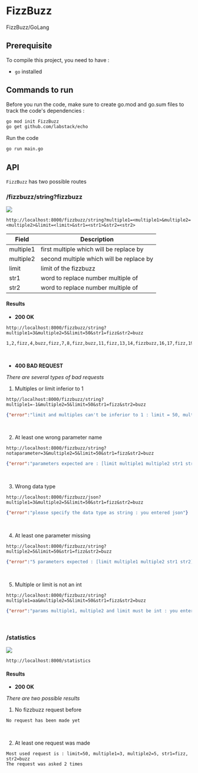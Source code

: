 # FizzBuzz
FizzBuzz/GoLang

## Prerequisite
To compile this project, you need to have :
- `go` installed

## Commands to run

Before you run the code, make sure to create go.mod and go.sum files to track the code's dependencies :
```sh
go mod init FizzBuzz
go get github.com/labstack/echo
```

Run the code
```sh
go run main.go
```

## API
`FizzBuzz` has two possible routes
<br>

### **/fizzbuzz/string?fizzbuzz**
![](https://img.shields.io/badge/Request-GET-green.svg?style=flat)
```http
http://localhost:8000/fizzbuzz/string?multiple1=<multiple1>&multiple2=<multiple2>&limit=<limit>&str1=<str1>&str2=<str2>
```

| Field | Description
| ----- | -----------
| multiple1 | first multiple which will be replace by <str1>
| multiple2 | second multiple which will be replace by <str2>
| limit | limit of the fizzbuzz
| str1 | word to replace number multiple of <multiple1>
| str2 | word to replace number multiple of <multiple2>

#### Results

- **200 OK**

```http
http://localhost:8000/fizzbuzz/string?multiple1=3&multiple2=5&limit=50&str1=fizz&str2=buzz
```
```string
1,2,fizz,4,buzz,fizz,7,8,fizz,buzz,11,fizz,13,14,fizzbuzz,16,17,fizz,19,buzz,fizz,22,23,fizz,buzz,26,fizz,28,29,fizzbuzz,31,32,fizz,34,buzz,fizz,37,38,fizz,buzz,41,fizz,43,44,fizzbuzz,46,47,fizz,49,buzz
```
<br>

- **400 BAD REQUEST**
  
*There are several types of bad requests*
<br>
  
1. Multiples or limit inferior to 1
```http
http//localhost:8000/fizzbuzz/string?multiple1=-1&multiple2=5&limit=50&str1=fizz&str2=buzz
```
```json
{"error":"limit and multiples can't be inferior to 1 : limit = 50, multiple1 = -1, multiple2 = 5"}
```
<br>

2. At least one wrong parameter name
```http
http://localhost:8000/fizzbuzz/string?notaparameter=3&multiple2=5&limit=50&str1=fizz&str2=buzz
```
```json
{"error":"parameters expected are : [limit multiple1 multiple2 str1 str2]"}
```
<br>

3. Wrong data type
```http
http://localhost:8000/fizzbuzz/json?multiple1=3&multiple2=5&limit=50&str1=fizz&str2=buzz
```
```json
{"error":"please specify the data type as string : you entered json"}
```
<br>

4. At least one parameter missing
```http
http://localhost:8000/fizzbuzz/string?multiple2=5&limit=50&str1=fizz&str2=buzz
```
```json
{"error":"5 parameters expected : [limit multiple1 multiple2 str1 str2]"}
```
<br>

5. Multiple or limit is not an int
```http
http://localhost:8000/fizzbuzz/string?multiple1=aa&multiple2=5&limit=50&str1=fizz&str2=buzz
```
```json
{"error":"params multiple1, multiple2 and limit must be int : you entered limit = 50, multiple1 = aa, multiple2 = 5"}
```
<br>

### **/statistics**
![](https://img.shields.io/badge/Request-GET-green.svg?style=flat)
```http
http://localhost:8000/statistics
```

#### Results

- **200 OK**

*There are two possible results*
<br>
1. No fizzbuzz request before  

```string
No request has been made yet
```
<br>

2. At least one request was made
```string
Most used request is : limit=50, multiple1=3, multiple2=5, str1=fizz, str2=buzz
The request was asked 2 times
```
